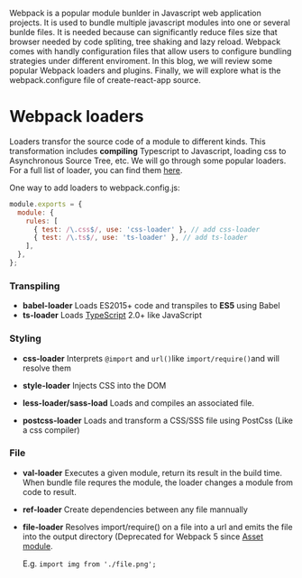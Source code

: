 Webpack is a popular module bunlder in Javascript web application projects. It is used to bundle multiple javascript modules into one or several bunlde files. It is needed because can significantly reduce files size that browser needed by code spliting, tree shaking and lazy reload. Webpack comes with handly configuration files that allow users to configure bundling strategies under different enviroment. In this blog, we will review some popular Webpack loaders and plugins. Finally, we will explore what is the webpack.configure file of create-react-app source.

# Webpack loaders

Loaders transfor the source code of a module to different kinds. This transformation includes **compiling** Typescript to Javascript, loading css to Asynchronous Source Tree, etc. We will go through some popular loaders. For a full list of loader, you can find them [here]([https://github.com/webpack-contrib/awesome-webpack#loaders]).

One way to add loaders to webpack.config.js:

```js
module.exports = {
  module: {
    rules: [
      { test: /\.css$/, use: 'css-loader' }, // add css-loader
      { test: /\.ts$/, use: 'ts-loader' }, // add ts-loader
    ],
  },
};
```

### Transpiling

* **babel-loader** Loads ES2015+ code and transpiles to **ES5** using Babel
* **ts-loader** Loads [TypeScript](https://www.typescriptlang.org/) 2.0+ like JavaScript

###  Styling 

* **css-loader** Interprets `@import` and `url()`like `import/require()`and will resolve them

* **style-loader** Injects CSS into the DOM
* **less-loader/sass-load** Loads and compiles an associated file.
* **postcss-loader** Loads and transform a CSS/SSS file using PostCss (Like a css compiler)

### File

* **val-loader** Executes a given module, return its result in the build time. When bundle file requres the module, the loader changes a module from code to result.

* **ref-loader** Create dependencies between any file mannually

* **file-loader** Resolves import/require() on a file into a url and emits the file into the output directory (Deprecated for Webpack 5 since [Asset module](https://webpack.js.org/guides/asset-modules/] ).

  E.g. `import img from './file.png';` 

  

